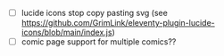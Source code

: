 - [ ] lucide icons stop copy pasting svg (see https://github.com/GrimLink/eleventy-plugin-lucide-icons/blob/main/index.js)
- [ ] comic page support for multiple comics??
